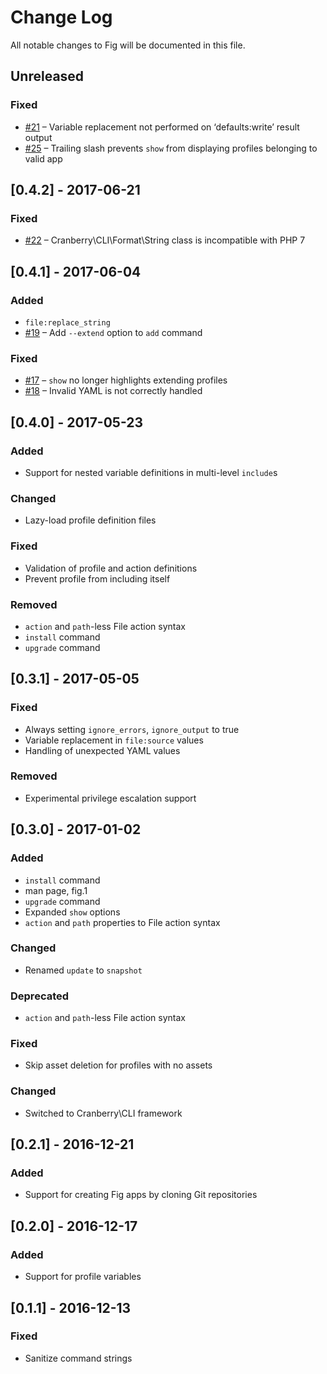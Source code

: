 # Change Log

All notable changes to Fig will be documented in this file.

## Unreleased
### Fixed
- [#21](https://github.com/ashur/fig/issues/21) – Variable replacement not performed on ‘defaults:write’ result output
- [#25](https://github.com/ashur/fig/issues/25) – Trailing slash prevents `show` from displaying profiles belonging to valid app

## [0.4.2] - 2017-06-21
### Fixed
- [#22](https://github.com/ashur/fig/issues/22) – Cranberry\CLI\Format\String class is incompatible with PHP 7

## [0.4.1] - 2017-06-04
### Added
- `file:replace_string`
- [#19](https://github.com/ashur/fig/issues/19) – Add `--extend` option to `add` command

### Fixed
- [#17](https://github.com/ashur/fig/issues/17) – `show` no longer highlights extending profiles
- [#18](https://github.com/ashur/fig/issues/18) – Invalid YAML is not correctly handled

## [0.4.0] - 2017-05-23
### Added
- Support for nested variable definitions in multi-level `include`s

### Changed
- Lazy-load profile definition files

### Fixed
- Validation of profile and action definitions
- Prevent profile from including itself

### Removed
- `action` and `path`-less File action syntax
- `install` command
- `upgrade` command

## [0.3.1] - 2017-05-05
### Fixed
- Always setting `ignore_errors`, `ignore_output` to true
- Variable replacement in `file:source` values
- Handling of unexpected YAML values

### Removed
- Experimental privilege escalation support

## [0.3.0] - 2017-01-02
### Added
- `install` command
- man page, fig.1
- `upgrade` command
- Expanded `show` options
- `action` and `path` properties to File action syntax

### Changed
- Renamed `update` to `snapshot`

### Deprecated
- `action` and `path`-less File action syntax

### Fixed
- Skip asset deletion for profiles with no assets

### Changed
- Switched to Cranberry\CLI framework

## [0.2.1] - 2016-12-21
### Added
- Support for creating Fig apps by cloning Git repositories

## [0.2.0] - 2016-12-17
### Added
- Support for profile variables

## [0.1.1] - 2016-12-13
### Fixed
- Sanitize command strings
